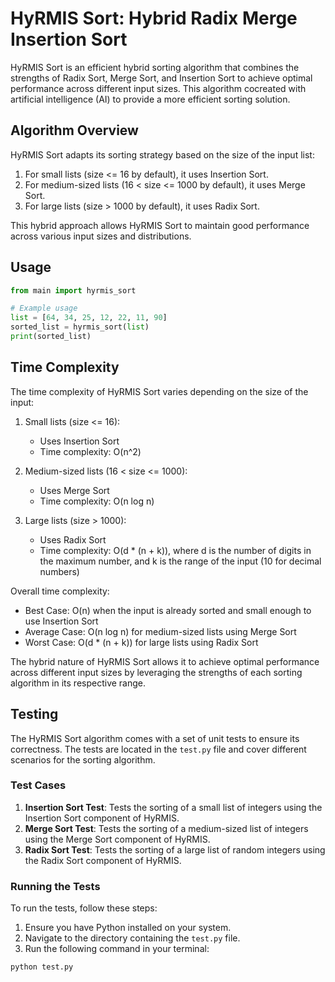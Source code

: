 
# HyRMIS Sort: Hybrid Radix Merge Insertion Sort

HyRMIS Sort is an efficient hybrid sorting algorithm that combines the strengths of Radix Sort, Merge Sort, and Insertion Sort to achieve optimal performance across different input sizes. This algorithm cocreated with artificial intelligence (AI) to provide a more efficient sorting solution.

## Algorithm Overview

HyRMIS Sort adapts its sorting strategy based on the size of the input list:

1. For small lists (size <= 16 by default), it uses Insertion Sort.
2. For medium-sized lists (16 < size <= 1000 by default), it uses Merge Sort.
3. For large lists (size > 1000 by default), it uses Radix Sort.

This hybrid approach allows HyRMIS Sort to maintain good performance across various input sizes and distributions.

## Usage

```python
from main import hyrmis_sort

# Example usage
list = [64, 34, 25, 12, 22, 11, 90]
sorted_list = hyrmis_sort(list)
print(sorted_list)
```

## Time Complexity

The time complexity of HyRMIS Sort varies depending on the size of the input:

1. Small lists (size <= 16):
   - Uses Insertion Sort
   - Time complexity: O(n^2)

2. Medium-sized lists (16 < size <= 1000):
   - Uses Merge Sort
   - Time complexity: O(n log n)

3. Large lists (size > 1000):
   - Uses Radix Sort
   - Time complexity: O(d * (n + k)), where d is the number of digits in the maximum number, and k is the range of the input (10 for decimal numbers)

Overall time complexity:
- Best Case: O(n) when the input is already sorted and small enough to use Insertion Sort
- Average Case: O(n log n) for medium-sized lists using Merge Sort
- Worst Case: O(d * (n + k)) for large lists using Radix Sort

The hybrid nature of HyRMIS Sort allows it to achieve optimal performance across different input sizes by leveraging the strengths of each sorting algorithm in its respective range.

## Testing

The HyRMIS Sort algorithm comes with a set of unit tests to ensure its correctness. The tests are located in the `test.py` file and cover different scenarios for the sorting algorithm.

### Test Cases

1. **Insertion Sort Test**: Tests the sorting of a small list of integers using the Insertion Sort component of HyRMIS.
2. **Merge Sort Test**: Tests the sorting of a medium-sized list of integers using the Merge Sort component of HyRMIS.
3. **Radix Sort Test**: Tests the sorting of a large list of random integers using the Radix Sort component of HyRMIS.

### Running the Tests

To run the tests, follow these steps:

1. Ensure you have Python installed on your system.
2. Navigate to the directory containing the `test.py` file.
3. Run the following command in your terminal:

```bash
python test.py
```